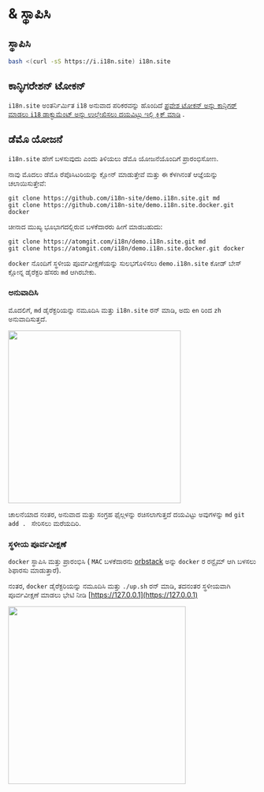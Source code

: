 # & ಸ್ಥಾಪಿಸಿ

## ಸ್ಥಾಪಿಸಿ

```sh
bash <(curl -sS https://i.i18n.site) i18n.site
```

## ಕಾನ್ಫಿಗರೇಶನ್ ಟೋಕನ್

`i18n.site` ಅಂತರ್ನಿರ್ಮಿತ `i18` ಅನುವಾದ ಪರಿಕರವನ್ನು ಹೊಂದಿದೆ [ಪ್ರವೇಶ ಟೋಕನ್ ಅನ್ನು ಕಾನ್ಫಿಗರ್ ಮಾಡಲು `i18` ಡಾಕ್ಯುಮೆಂಟ್ ಅನ್ನು ಉಲ್ಲೇಖಿಸಲು ದಯವಿಟ್ಟು ಇಲ್ಲಿ ಕ್ಲಿಕ್ ಮಾಡಿ](/i18/use) .

## ಡೆಮೊ ಯೋಜನೆ

`i18n.site` ಹೇಗೆ ಬಳಸುವುದು ಎಂದು ತಿಳಿಯಲು ಡೆಮೊ ಯೋಜನೆಯೊಂದಿಗೆ ಪ್ರಾರಂಭಿಸೋಣ.

ನಾವು ಮೊದಲು ಡೆಮೊ ರೆಪೊಸಿಟರಿಯನ್ನು ಕ್ಲೋನ್ ಮಾಡುತ್ತೇವೆ ಮತ್ತು ಈ ಕೆಳಗಿನಂತೆ ಆಜ್ಞೆಯನ್ನು ಚಲಾಯಿಸುತ್ತೇವೆ:

```
git clone https://github.com/i18n-site/demo.i18n.site.git md
git clone https://github.com/i18n-site/demo.i18n.site.docker.git docker
```

ಚೀನಾದ ಮುಖ್ಯ ಭೂಭಾಗದಲ್ಲಿರುವ ಬಳಕೆದಾರರು ಹೀಗೆ ಮಾಡಬಹುದು:

```
git clone https://atomgit.com/i18n/demo.i18n.site.git md
git clone https://atomgit.com/i18n/demo.i18n.site.docker.git docker
```

`docker` ನೊಂದಿಗೆ ಸ್ಥಳೀಯ ಪೂರ್ವವೀಕ್ಷಣೆಯನ್ನು ಸುಲಭಗೊಳಿಸಲು `demo.i18n.site` ಕೋಡ್ ಬೇಸ್ ಕ್ಲೋನ್ನ ಡೈರೆಕ್ಟರಿ ಹೆಸರು `md` ಆಗಿರಬೇಕು.

### ಅನುವಾದಿಸಿ

ಮೊದಲಿಗೆ, `md` ಡೈರೆಕ್ಟರಿಯನ್ನು ನಮೂದಿಸಿ ಮತ್ತು `i18n.site` ರನ್ ಮಾಡಿ, ಅದು `en` ರಿಂದ `zh` ಅನುವಾದಿಸುತ್ತದೆ.

<img src="https://p.3ti.site/1721114619.avif" style="width:350px">

ಚಾಲನೆಯಾದ ನಂತರ, ಅನುವಾದ ಮತ್ತು ಸಂಗ್ರಹ ಫೈಲ್ಗಳನ್ನು ರಚಿಸಲಾಗುತ್ತದೆ ದಯವಿಟ್ಟು ಅವುಗಳನ್ನು `md` `git add . ` ಸೇರಿಸಲು ಮರೆಯದಿರಿ.

### ಸ್ಥಳೀಯ ಪೂರ್ವವೀಕ್ಷಣೆ

`docker` ಸ್ಥಾಪಿಸಿ ಮತ್ತು ಪ್ರಾರಂಭಿಸಿ ( `MAC` ಬಳಕೆದಾರನು [orbstack](https://orbstack.dev) ಅನ್ನು `docker` ರ ರನ್ಟೈಮ್ ಆಗಿ ಬಳಸಲು ಶಿಫಾರಸು ಮಾಡುತ್ತಾರೆ).

ನಂತರ, `docker` ಡೈರೆಕ್ಟರಿಯನ್ನು ನಮೂದಿಸಿ ಮತ್ತು `./up.sh` ರನ್ ಮಾಡಿ, ತದನಂತರ ಸ್ಥಳೀಯವಾಗಿ ಪೂರ್ವವೀಕ್ಷಣೆ ಮಾಡಲು ಭೇಟಿ ನೀಡಿ [https://127.0.0.1](https://127.0.0.1)

<img src="//p.3ti.site/1721104238.avif" style="width:360px">